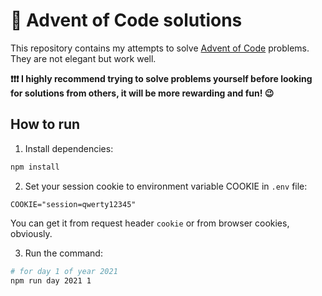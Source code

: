 # 🎄 Advent of Code solutions

This repository contains my attempts to solve [Advent of Code](https://adventofcode.com/) problems. They are not elegant but work well.

**❗❗❗ I highly recommend trying to solve problems yourself before looking for solutions from others, it will be more rewarding and fun! 😉**

## How to run
1. Install dependencies:
```bash
npm install
```
2. Set your session cookie to environment variable COOKIE in `.env` file:
```dotenv
COOKIE="session=qwerty12345"
```
You can get it from request header `cookie` or from browser cookies, obviously.

3. Run the command:
```bash
# for day 1 of year 2021
npm run day 2021 1
```
